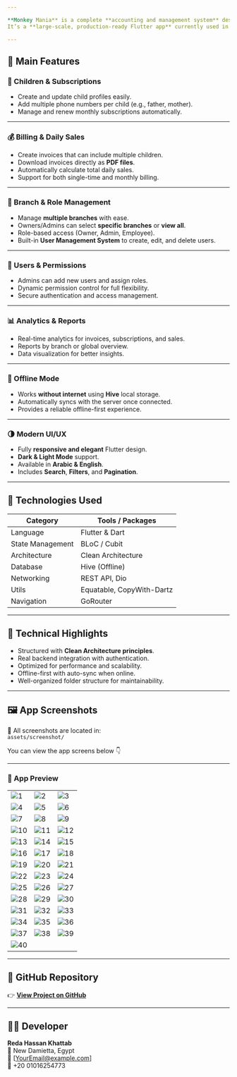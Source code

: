 ```yaml
---

**Monkey Mania** is a complete **accounting and management system** designed for kids’ play areas and cafés.  
It’s a **large-scale, production-ready Flutter app** currently used in real environments — built with **Clean Architecture**, **BLoC**, and **Hive** for offline mode.

---
```


## 🚀 Main Features

### 👶 Children & Subscriptions
- Create and update child profiles easily.
- Add multiple phone numbers per child (e.g., father, mother).
- Manage and renew monthly subscriptions automatically.

---

### 💰 Billing & Daily Sales
- Create invoices that can include multiple children.
- Download invoices directly as **PDF files**.
- Automatically calculate total daily sales.
- Support for both single-time and monthly billing.

---

### 🏪 Branch & Role Management
- Manage **multiple branches** with ease.
- Owners/Admins can select **specific branches** or **view all**.
- Role-based access (Owner, Admin, Employee).
- Built-in **User Management System** to create, edit, and delete users.

---

### 👥 Users & Permissions
- Admins can add new users and assign roles.
- Dynamic permission control for full flexibility.
- Secure authentication and access management.

---

### 📊 Analytics & Reports
- Real-time analytics for invoices, subscriptions, and sales.
- Reports by branch or global overview.
- Data visualization for better insights.

---

### 🔄 Offline Mode
- Works **without internet** using **Hive** local storage.
- Automatically syncs with the server once connected.
- Provides a reliable offline-first experience.

---

### 🌗 Modern UI/UX
- Fully **responsive and elegant** Flutter design.
- **Dark & Light Mode** support.
- Available in **Arabic & English**.
- Includes **Search**, **Filters**, and **Pagination**.

---

## 🧱 Technologies Used
| Category | Tools / Packages |
|-----------|------------------|
| Language | Flutter & Dart |
| State Management | BLoC / Cubit |
| Architecture | Clean Architecture |
| Database | Hive (Offline) |
| Networking | REST API, Dio |
| Utils | Equatable, CopyWith-Dartz |
| Navigation | GoRouter |

---

## 🧩 Technical Highlights
- Structured with **Clean Architecture principles**.
- Real backend integration with authentication.
- Optimized for performance and scalability.
- Offline-first with auto-sync when online.
- Well-organized folder structure for maintainability.

---

## 🖼️ App Screenshots

📁 All screenshots are located in:  
`assets/screenshot/`

You can view the app screens below 👇

---

### 📸 App Preview
| | | |
|--|--|--|
| ![1](assets/screenshot/monke_app%20(1).jpeg) | ![2](assets/screenshot/monke_app%20(2).jpeg) | ![3](assets/screenshot/monke_app%20(3).jpeg) |
| ![4](assets/screenshot/monke_app%20(4).jpeg) | ![5](assets/screenshot/monke_app%20(5).jpeg) | ![6](assets/screenshot/monke_app%20(6).jpeg) |
| ![7](assets/screenshot/monke_app%20(7).jpeg) | ![8](assets/screenshot/monke_app%20(8).jpeg) | ![9](assets/screenshot/monke_app%20(9).jpeg) |
| ![10](assets/screenshot/monke_app%20(10).jpeg) | ![11](assets/screenshot/monke_app%20(11).jpeg) | ![12](assets/screenshot/monke_app%20(12).jpeg) |
| ![13](assets/screenshot/monke_app%20(13).jpeg) | ![14](assets/screenshot/monke_app%20(14).jpeg) | ![15](assets/screenshot/monke_app%20(15).jpeg) |
| ![16](assets/screenshot/monke_app%20(16).jpeg) | ![17](assets/screenshot/monke_app%20(17).jpeg) | ![18](assets/screenshot/monke_app%20(18).jpeg) |
| ![19](assets/screenshot/monke_app%20(19).jpeg) | ![20](assets/screenshot/monke_app%20(20).jpeg) | ![21](assets/screenshot/monke_app%20(21).jpeg) |
| ![22](assets/screenshot/monke_app%20(22).jpeg) | ![23](assets/screenshot/monke_app%20(23).jpeg) | ![24](assets/screenshot/monke_app%20(24).jpeg) |
| ![25](assets/screenshot/monke_app%20(25).jpeg) | ![26](assets/screenshot/monke_app%20(26).jpeg) | ![27](assets/screenshot/monke_app%20(27).jpeg) |
| ![28](assets/screenshot/monke_app%20(28).jpeg) | ![29](assets/screenshot/monke_app%20(29).jpeg) | ![30](assets/screenshot/monke_app%20(30).jpeg) |
| ![31](assets/screenshot/monke_app%20(31).jpeg) | ![32](assets/screenshot/monke_app%20(32).jpeg) | ![33](assets/screenshot/monke_app%20(33).jpeg) |
| ![34](assets/screenshot/monke_app%20(34).jpeg) | ![35](assets/screenshot/monke_app%20(35).jpeg) | ![36](assets/screenshot/monke_app%20(36).jpeg) |
| ![37](assets/screenshot/monke_app%20(37).jpeg) | ![38](assets/screenshot/monke_app%20(38).jpeg) | ![39](assets/screenshot/monke_app%20(39).jpeg) |
| ![40](assets/screenshot/monke_app%20(40).jpeg) | | |

---

## 🔗 GitHub Repository
👉 [**View Project on GitHub**](https://github.com/RedaHassanKhattab/monkey_mania)

---

## 🧑‍💻 Developer
**Reda Hassan Khattab**  
📍 New Damietta, Egypt  
📧 [YourEmail@example.com]  
📱 +20 01016254773  
